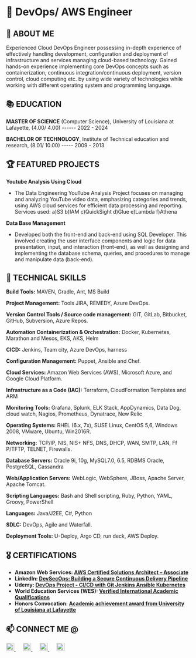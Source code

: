 # 💎  DevOps/ AWS Engineer

## 📌 ABOUT ME
Experienced Cloud DevOps Engineer possessing in-depth experience of effectively handling development, configuration and deployment of infrastructure and services managing cloud-based technology. Gained hands-on experience implementing core DevOps concepts such as containerization, continuous integration/continuous deployment, version control, cloud computing etc. by using wide variety of technologies while working with different operating system and programming language.


## 📚 EDUCATION

**MASTER OF SCIENCE** (Computer Science), University of Louisiana at Lafayette, (4.00/ 4.00) ------ 2022 - 2024

**BACHELOR OF TECHNOLOGY**, Institute of Technical education and research, (8.01/ 10.00) ----- 2009 - 2013
<!--
## 📝 EXPERIENCE

 **Sr. Cloud DevOps Engineer (Client:Cigna Health)** ----- June 2024 – Present

• Led the implementation of CI/CD pipelines from scratch using Azure DevOps Pipelines, streamlining the software delivery process, and enabling faster release cycles.

• Solely responsible for every release and infrastructure within the cloud and DevOps team, ensuring smooth deployment and operation of applications across development, testing, and production environments.

• Played a pivotal role in Kubernetes administration, leveraging tools like kubectl and k9s to manage containerized applications efficiently, including deployment, scaling, and monitoring.

• Worked extensively on log analytics workspaces, utilizing Azure's robust logging capabilities to gain insights into application performance and troubleshoot issues proactively.

• Utilized Azure Monitor to create log alerts for application logs, enabling timely detection and resolution of critical issues affecting system performance.

• Implemented Helm infrastructure for the project, simplifying the management and deployment of Kubernetes applications, and developed applications using Helm charts.

• Configured SFTP (Secure File Transfer Protocol) for clients to securely send files, ensuring data integrity and confidentiality in file transfer operations.

• Managed SQL databases, creating new databases for clients and assigning appropriate permissions to users for development and production databases.

**DevOps Cloud Engineer (Client:PNC)** ----- Aug 2023 – May 2024

• I worked with development teams to establish CI/CD and cloud best practices, ensuring smooth pipeline execution. Additionally, I mentored a team of 5 teachers, leading daily meetings to enhance student performance and alignment with educational goals, which led to a 95% boost in class efficiency and engagement. I taught JavaScript, AWS, and mathematics to 49 students from various backgrounds and assisted with environment setup and network troubleshooting.

• Experienced in deployment of applications on Apache Webserver, Nginx, and Application Servers such as Tomcat, JBoss and Performed automation tasks with the help of PowerShell and Azure CLI.

•	Implemented Azure Multi-Factor Authentication (MFA) as part of Azure AD Premium to securely authenticate users and created custom Azure templates for rapid deployments and powerful PowerShell scripting.

•	Built and modified Python, Bash, and PowerShell scripts for various application-level tasks.

•	Created a fully automated continuous integration system with Git, Jenkins, MySQL, Python and Bash custom tools.

**DevOps Engineer (Client: Growel Softech Limited)** -----	Jan 2019 – Nov 2021

• With the help of Jenkins, Maven, and Ansible, I designed and executed CI/CD pipelines that greatly shortened deployment times and boosted frequency. To improve code quality tracking, SonarCloud was integrated with JIRA. automated scaling and monitoring of AWS deployments utilizing EC2, S3, and Lambda to optimize workflows. Integrated Docker with Jenkins for scalable continuous delivery, and automated infrastructure provisioning using Terraform and Ansible. Faster incident reactions are the result of optimized monitoring with personalized AWS dashboards.

**Build & Release Engineer (Client:Symmetric Solutions)** ------ Nov 2016- Dec 2018

•	Developed and implemented Software Release Management strategies for various applications according to the Agile process.

•	Collaborated with Architects, Systems, Network, Software and QA Engineers, and to continuously improve the efficiency and reliability of Build and Deployment processes to support 
all phases of development including production releases.

•	Migrated monolithic application deployments to microservices architecture with CI/CD pipelines, enhancing scalability and fault tolerance.

•	Wrote Puppet manifests for deploying, configuring, installing shield, and managing collected for metric collection and monitoring.

**Linux Administrator (Client: EIS Technologies India)** ------ Sep 2013- Oct 2016

•	Created and maintained user accounts in Red Hat Enterprise Linux (RHEL)and other operating systems.

•	Troubleshooting and maintaining of TCP/IP, Apache HTTP/HTTPS, SMTP and DNS applications.

•	Configuration of NIS, DNS, NFS, SAMBA, SENDMAIL, LDAP, TCP/IP, Send Mail, FTP, Remote access Apache Services on Linux &Unix Environment.

•	Migrated different projects from Perforce to SVN

•	Diagnosed and resolved problems associated with DNS, DHCP, VPN, NFS, and Apache.

•	Created Bash/shell scripts to monitor system resources and system maintenance.

•	Resolved configuration-based issues in coordination with infrastructure support teams.

-->

## 🏆 FEATURED PROJECTS

**Youtube Analysis Using Cloud**
* The Data Engineering YouTube Analysis Project focuses on managing and analyzing YouTube video data, emphasizing categories and trends, using AWS cloud services for efficient data processing and reporting.
Services used: a)S3 b)IAM c)QuickSight d)Glue e)Lambda f)Athena

**Data Base Management**
* Developed both the front-end and back-end using SQL Developer. This involved creating the user interface components and logic for data presentation, input, and interaction (front-end), as well as designing and implementing the database schema, queries, and procedures to manage and manipulate data (back-end).


## 🎯 TECHNICAL SKILLS
**Build Tools:** 	MAVEN, Gradle, Ant, MS Build

**Project Management:**  Tools	JIRA, REMEDY, Azure DevOps.

**Version Control Tools / Source code management:** 	GIT, GitLab, Bitbucket, GitHub, Subversion, Azure Repos.

**Automation Containerization & Orchestration:** 	Docker, Kubernetes, Marathon and Mesos, EKS, AKS, Helm

**CICD:** 	Jenkins, Team city, Azure DevOps, harness

**Configuration Management:** 	Puppet, Ansible and Chef.

**Cloud Services:** 	Amazon Web Services (AWS), Microsoft Azure, and Google Cloud Platform.

**Infrastructure as a Code (IAC):** 	Terraform, CloudFormation Templates and ARM

**Monitoring Tools:** 	Grafana, Splunk, ELK Stack, AppDynamics, Data Dog, cloud watch, Nagios, Prometheus, Dynatrace, New Relic

**Operating Systems:** 	RHEL (6.x, 7x), SUSE Linux, CentOS 5,6, Windows 2008, VMware, Ubuntu, Win2016R.

**Networking:** 	TCP/IP, NIS, NIS+ NFS, DNS, DHCP, WAN, SMTP, LAN, Ff P/TFTP, TELNET, Firewalls.

**Database Servers:** 	Oracle 9i, 10g, MySQL7.0, 6.5, RDBMS Oracle, PostgreSQL, Cassandra

**Web/Application Servers:** 	WebLogic, WebSphere, JBoss, Apache Server, Apache Tomcat.

**Scripting Languages:** 	Bash and Shell scripting, Ruby, Python, YAML, Groovy, PowerShell

**Languages:**	Java/J2EE, C#, Python

**SDLC:**	DevOps, Agile and Waterfall.

**Deployment Tools:**	U-Deploy, Argo CD, run deck, AWS Deploy.



## 🎖 CERTIFICATIONS

- <b>	Amazon Web Services: [AWS Certified Solutions Architect – Associate](https://www.credly.com/badges/fbcd5fa6-b0b4-45a6-ade4-21df5b7a5002/linked_in_profile) </b>
- <b>	LinkedIn: [DevSecOps: Building a Secure Continuous Delivery Pipeline](https://www.linkedin.com/learning/certificates/50f6e202319f493022354704d42f60c4556c20f69878da0ebcbd9d3e05f772c5) </b>
- <b> Udemy: [DevOps Project - CI/CD with Git Jenkins Ansible Kubernetes](https://www.udemy.com/certificate/UC-cefb62bb-b63a-46b6-ad1e-28102cab0da2/) </b>
- <b> World Education Services (WES): [Verified International Academic Qualifications](https://www.credly.com/badges/4b9c0cf3-6d08-4223-ad0b-95511a6d780b?source=linked_in_profile) </b>
- <b> Honors Convocation: [Academic achievement award from University of Louisiana at Lafayette](https://www.linkedin.com/in/serlysonam/overlay/1713372799893/single-media-viewer/?profileId=ACoAABANM5QBSLCjFP0bSqJ-XFLpQk-txa0qGoY) </b>

##  📫 CONNECT ME @ 

<a href="https://www.linkedin.com/in/serlysonam" target="_blank" style="margin-right: 20px;">
  <img alt="SerlySonam | LinkedIn" width="22px" src="https://cdn.jsdelivr.net/npm/simple-icons@v3/icons/linkedin.svg" />
</a>
<a href="https://www.instagram.com/serly_sonam" target="_blank" style="margin-right: 20px;">
  <img alt="SerlySonam | Instagram" width="22px" src="https://cdn.jsdelivr.net/npm/simple-icons@v3/icons/instagram.svg" />
</a>
<a href="mailto:serlysonam20@gmail.com" style="margin-right: 20px;">
  <img alt="Email" width="22px" src="https://cdn.jsdelivr.net/npm/simple-icons@v3/icons/gmail.svg" />
</a>
<a href="https://github.com/serlysonam">
  <img alt="GitHub" width="22px" src="https://cdn.jsdelivr.net/npm/simple-icons@v3/icons/github.svg" />
</a>


[linkedin]: https://www.linkedin.com/in/serlysonam
[instagram]: https://www.instagram.com/serly_sonam


